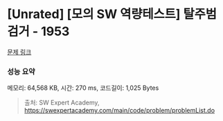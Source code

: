 # [Unrated] [모의 SW 역량테스트] 탈주범 검거 - 1953 

[문제 링크](https://swexpertacademy.com/main/code/problem/problemDetail.do?contestProbId=AV5PpLlKAQ4DFAUq) 

### 성능 요약

메모리: 64,568 KB, 시간: 270 ms, 코드길이: 1,025 Bytes



> 출처: SW Expert Academy, https://swexpertacademy.com/main/code/problem/problemList.do